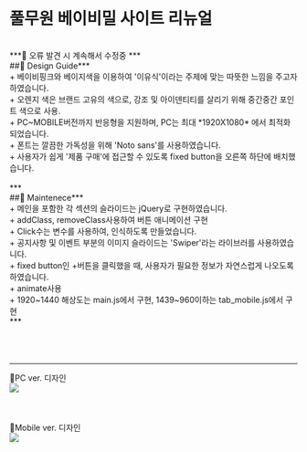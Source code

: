 # 풀무원 베이비밀 사이트 리뉴얼<br/>
<br/>
***💛 오류 발견 시 계속해서 수정중
***
<br/>
##💛 Design Guide***<br/>
  + 베이비핑크와 베이지색을 이용하여 '이유식'이라는 주제에 맞는 따뜻한 느낌을 주고자 하였습니다.<br/>
    + 오렌지 색은 브랜드 고유의 색으로, 강조 및 아이덴티티를 살리기 위해 중간중간 포인트 색으로 사용.<br/>
  + PC~MOBILE버전까지 반응형을 지원하며, PC는 최대 *1920X1080* 에서 최적화되었습니다.<br/>
  + 폰트는 깔끔한 가독성을 위해 'Noto sans'를 사용하였습니다.<br/>
  + 사용자가 쉽게 '제품 구매'에 접근할 수 있도록 fixed button을 오른쪽 하단에 배치했습니다.<br/>
<br/>
***
<br/>
##💛 Maintenece***<br/>
  + 메인을 포함한 각 섹션의 슬라이드는 jQuery로 구현하였습니다.<br/>
    + addClass, removeClass사용하여 버튼 애니메이션 구현<br/>
    + Click수는 변수를 사용하여, 인식하도록 만들었습니다.<br/>
  + 공지사항 및 이벤트 부분의 이미지 슬라이드는 'Swiper'라는 라이브러를 사용하였습니다.<br/>
  + fixed button인 +버튼을 클릭했을 때, 사용자가 필요한 정보가 자연스럽게 나오도록 하였습니다.<br/>
    + animate사용<br/>
  + 1920~1440 해상도는 main.js에서 구현, 1439~960이하는 tab_mobile.js에서 구현<br/>
***<br/>
<br/>
<br/>
<br/>

***
💛PC ver. 디자인<br/>
<img src="https://user-images.githubusercontent.com/75009488/111435697-711a3180-8744-11eb-8188-b9eb0062ef98.jpg"/>
<br/>
<br/>
<br/>
<br/>
💛Mobile ver. 디자인<br/>
<img src="https://user-images.githubusercontent.com/75009488/111436990-f225f880-8745-11eb-8aab-b9b0c6139872.jpg"/>
<br/>
<br/>
<br/>


